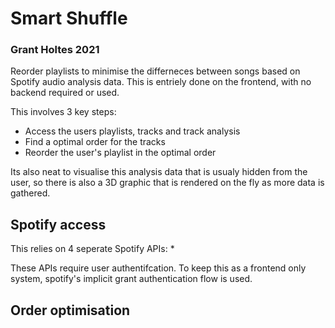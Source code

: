 # Smart Shuffle
### Grant Holtes 2021
Reorder playlists to minimise the differneces between songs based on Spotify audio analysis data. This is entriely done on the frontend, with no backend required or used.

This involves 3 key steps:
* Access the users playlists, tracks and track analysis
* Find a optimal order for the tracks
* Reorder the user's playlist in the optimal order

Its also neat to visualise this analysis data that is usualy hidden from the user, so there is also a 3D graphic that is rendered on the fly as more data is gathered.

## Spotify access
This relies on 4 seperate Spotify APIs:
* 

These APIs require user authentifcation. To keep this as a frontend only system, spotify's implicit grant authentication flow is used.

## Order optimisation
